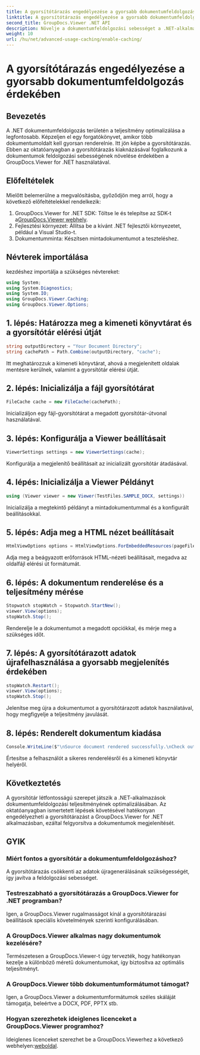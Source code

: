 ```yaml
---
title: A gyorsítótárazás engedélyezése a gyorsabb dokumentumfeldolgozás érdekében
linktitle: A gyorsítótárazás engedélyezése a gyorsabb dokumentumfeldolgozás érdekében
second_title: GroupDocs.Viewer .NET API
description: Növelje a dokumentumfeldolgozási sebességet a .NET-alkalmazásokban a GroupDocs.Viewer segítségével a gyorsítótár kihasználásával. Könnyedén optimalizálja a teljesítményt.
weight: 10
url: /hu/net/advanced-usage-caching/enable-caching/
---
```


# A gyorsítótárazás engedélyezése a gyorsabb dokumentumfeldolgozás érdekében

## Bevezetés
A .NET dokumentumfeldolgozás területén a teljesítmény optimalizálása a legfontosabb. Képzeljen el egy forgatókönyvet, amikor több dokumentumoldalt kell gyorsan renderelnie. Itt jön képbe a gyorsítótárazás. Ebben az oktatóanyagban a gyorsítótárazás kiaknázásával foglalkozunk a dokumentumok feldolgozási sebességének növelése érdekében a GroupDocs.Viewer for .NET használatával.
## Előfeltételek
Mielőtt belemerülne a megvalósításba, győződjön meg arról, hogy a következő előfeltételekkel rendelkezik:
1.  GroupDocs.Viewer for .NET SDK: Töltse le és telepítse az SDK-t a[GroupDocs.Viewer webhely](https://releases.groupdocs.com/viewer/net/).
2. Fejlesztési környezet: Állítsa be a kívánt .NET fejlesztői környezetet, például a Visual Studio-t.
3. Dokumentumminta: Készítsen mintadokumentumot a teszteléshez.

## Névterek importálása
kezdéshez importálja a szükséges névtereket:
```csharp
using System;
using System.Diagnostics;
using System.IO;
using GroupDocs.Viewer.Caching;
using GroupDocs.Viewer.Options;
```

## 1. lépés: Határozza meg a kimeneti könyvtárat és a gyorsítótár elérési útját
```csharp
string outputDirectory = "Your Document Directory";
string cachePath = Path.Combine(outputDirectory, "cache");
```
Itt meghatározzuk a kimeneti könyvtárat, ahová a megjelenített oldalak mentésre kerülnek, valamint a gyorsítótár elérési útját.
## 2. lépés: Inicializálja a fájl gyorsítótárat
```csharp
FileCache cache = new FileCache(cachePath);
```
Inicializáljon egy fájl-gyorsítótárat a megadott gyorsítótár-útvonal használatával.
## 3. lépés: Konfigurálja a Viewer beállításait
```csharp
ViewerSettings settings = new ViewerSettings(cache);
```
Konfigurálja a megjelenítő beállításait az inicializált gyorsítótár átadásával.
## 4. lépés: Inicializálja a Viewer Példányt
```csharp
using (Viewer viewer = new Viewer(TestFiles.SAMPLE_DOCX, settings))
```
Inicializálja a megtekintő példányt a mintadokumentummal és a konfigurált beállításokkal.
## 5. lépés: Adja meg a HTML nézet beállításait
```csharp
HtmlViewOptions options = HtmlViewOptions.ForEmbeddedResources(pageFilePathFormat);
```
Adja meg a beágyazott erőforrások HTML-nézeti beállításait, megadva az oldalfájl elérési út formátumát.
## 6. lépés: A dokumentum renderelése és a teljesítmény mérése
```csharp
Stopwatch stopWatch = Stopwatch.StartNew();
viewer.View(options);
stopWatch.Stop();
```
Renderelje le a dokumentumot a megadott opciókkal, és mérje meg a szükséges időt.
## 7. lépés: A gyorsítótárazott adatok újrafelhasználása a gyorsabb megjelenítés érdekében
```csharp
stopWatch.Restart();
viewer.View(options);
stopWatch.Stop();
```
Jelenítse meg újra a dokumentumot a gyorsítótárazott adatok használatával, hogy megfigyelje a teljesítmény javulását.
## 8. lépés: Renderelt dokumentum kiadása
```csharp
Console.WriteLine($"\nSource document rendered successfully.\nCheck output in {outputDirectory}.");
```
Értesítse a felhasználót a sikeres renderelésről és a kimeneti könyvtár helyéről.

## Következtetés
A gyorsítótár létfontosságú szerepet játszik a .NET-alkalmazások dokumentumfeldolgozási teljesítményének optimalizálásában. Az oktatóanyagban ismertetett lépések követésével hatékonyan engedélyezheti a gyorsítótárazást a GroupDocs.Viewer for .NET alkalmazásban, ezáltal felgyorsítva a dokumentumok megjelenítését.
## GYIK
### Miért fontos a gyorsítótár a dokumentumfeldolgozáshoz?
A gyorsítótárazás csökkenti az adatok újragenerálásának szükségességét, így javítva a feldolgozási sebességet.
### Testreszabható a gyorsítótárazás a GroupDocs.Viewer for .NET programban?
Igen, a GroupDocs.Viewer rugalmasságot kínál a gyorsítótárazási beállítások speciális követelmények szerinti konfigurálásában.
### A GroupDocs.Viewer alkalmas nagy dokumentumok kezelésére?
Természetesen a GroupDocs.Viewer-t úgy tervezték, hogy hatékonyan kezelje a különböző méretű dokumentumokat, így biztosítva az optimális teljesítményt.
### A GroupDocs.Viewer több dokumentumformátumot támogat?
Igen, a GroupDocs.Viewer a dokumentumformátumok széles skáláját támogatja, beleértve a DOCX, PDF, PPTX stb.
### Hogyan szerezhetek ideiglenes licenceket a GroupDocs.Viewer programhoz?
 Ideiglenes licenceket szerezhet be a GroupDocs.Viewerhez a következő webhelyen:[weboldal](https://purchase.groupdocs.com/temporary-license/).